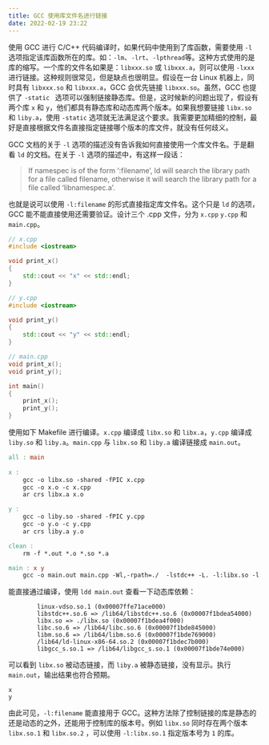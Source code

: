 ```yaml
---
title: GCC 使用库文件名进行链接
date: 2022-02-19 23:22
---
```


使用 GCC 进行 C/C++ 代码编译时，如果代码中使用到了库函数，需要使用 `-l` 选项指定该库函数所在的库。如：`-lm`、`-lrt`、`-lpthread`等。这种方式使用的是库的缩写。一个库的文件名如果是：`libxxx.so` 或 `libxxx.a`，则可以使用 `-lxxx` 进行链接。这种规则很常见，但是缺点也很明显。假设在一台 Linux 机器上，同时具有 `libxxx.so` 和 `libxxx.a`，GCC 会优先链接 `libxxx.so`。虽然，GCC 也提供了 `-static ` 选项可以强制链接静态库。但是，这时候新的问题出现了，假设有两个库 `x` 和 `y`，他们都具有静态库和动态库两个版本。如果我想要链接 `libx.so` 和 `liby.a`，使用 `-static` 选项就无法满足这个要求。我需要更加精细的控制，最好是直接根据文件名直接指定链接哪个版本的库文件，就没有任何歧义。

GCC 文档的关于 `-l` 选项的描述没有告诉我如何直接使用一个库文件名。于是翻看 `ld` 的文档。在关于 `-l` 选项的描述中，有这样一段话：
>  If namespec is of the form ‘:filename’, ld will search the library path for a file called filename, otherwise it will search the library path for a file called ‘libnamespec.a’.

也就是说可以使用 `-l:filename` 的形式直接指定库文件名。这个只是 `ld` 的选项，GCC 能不能直接使用还需要验证。设计三个 .cpp 文件，分为 `x.cpp` `y.cpp` 和 `main.cpp`。

```cpp
// x.cpp
#include <iostream>

void print_x()
{
    std::cout << "x" << std::endl;
}
```

```cpp
// y.cpp
#include <iostream>

void print_y()
{
    std::cout << "y" << std::endl;
}
```

```cpp
// main.cpp
void print_x();
void print_y();

int main()
{
    print_x();
    print_y();
}
```

使用如下 Makefile 进行编译。`x.cpp` 编译成 `libx.so` 和 `libx.a`，`y.cpp` 编译成 `liby.so` 和 `liby.a`。`main.cpp` 与 `libx.so` 和 `liby.a` 编译链接成 `main.out`。

```makefile
all : main
	
x :
	gcc -o libx.so -shared -fPIC x.cpp
	gcc -o x.o -c x.cpp
	ar crs libx.a x.o

y :
	gcc -o liby.so -shared -fPIC y.cpp
	gcc -o y.o -c y.cpp
	ar crs liby.a y.o

clean :
	rm -f *.out *.o *.so *.a

main : x y
	gcc -o main.out main.cpp -Wl,-rpath=./  -lstdc++ -L. -l:libx.so -l:liby.a
```

能直接通过编译，使用 `ldd main.out` 查看一下动态库依赖：

```
        linux-vdso.so.1 (0x00007ffe71ace000)
        libstdc++.so.6 => /lib64/libstdc++.so.6 (0x00007f1bdea54000)
        libx.so => ./libx.so (0x00007f1bdea4f000)
        libc.so.6 => /lib64/libc.so.6 (0x00007f1bde845000)
        libm.so.6 => /lib64/libm.so.6 (0x00007f1bde769000)
        /lib64/ld-linux-x86-64.so.2 (0x00007f1bdec7b000)
        libgcc_s.so.1 => /lib64/libgcc_s.so.1 (0x00007f1bde74e000)
```

可以看到 `libx.so` 被动态链接，而 `liby.a` 被静态链接，没有显示。执行 `main.out`，输出结果也符合预期。

```
x
y
```

由此可见，`-l:filename` 能直接用于 GCC。这种方法除了控制链接的库是静态的还是动态的之外，还能用于控制库的版本号。例如 `libx.so` 同时存在两个版本 `libx.so.1` 和 `libx.so.2` ，可以使用 `-l:libx.so.1` 指定版本号为 `1` 的库。